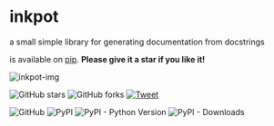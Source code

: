 # inkpot
a small simple library for generating documentation from docstrings

is available on [pip](https://pypi.org/project/cira/). **Please give it a star if you like it!**

![inkpot-img](https://cdn.pixabay.com/photo/2014/04/05/12/20/ink-316909_960_720.jpg)

![GitHub stars](https://img.shields.io/github/stars/AxelGard/inkpot?style=social)
![GitHub forks](https://img.shields.io/github/forks/AxelGard/inkpot?style=social)
[![Tweet](https://img.shields.io/twitter/url/http/shields.io.svg?style=social)](https://twitter.com/Axel_Gard)

![GitHub](https://img.shields.io/github/license/AxelGard/inkpot?style=plastic)
![PyPI](https://img.shields.io/pypi/v/inkpot)
![PyPI - Python Version](https://img.shields.io/pypi/pyversions/inkpot)
![PyPI - Downloads](https://img.shields.io/pypi/dm/inkpot)
